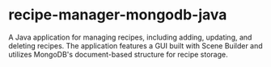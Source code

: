 # recipe-manager-mongodb-java
A Java application for managing recipes, including adding, updating, and deleting recipes. The application features a GUI built with Scene Builder and utilizes MongoDB's document-based structure for recipe storage.
